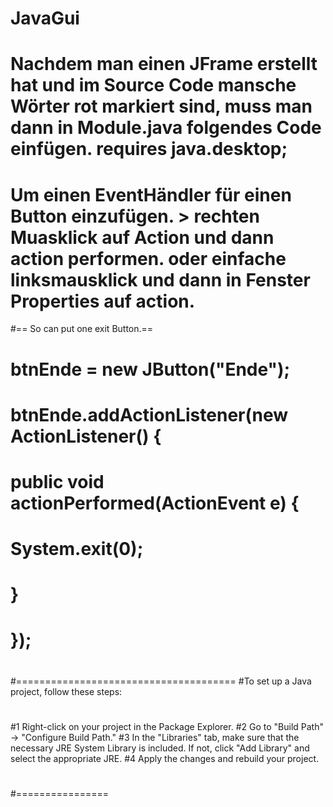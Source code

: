 # JavaGui
# Nachdem man einen JFrame erstellt hat und im Source Code mansche Wörter rot markiert sind, muss man dann in Module.java folgendes Code einfügen. 	requires java.desktop;
# Um einen EventHändler für einen Button einzufügen. > rechten Muasklick auf Action und dann action performen. oder einfache linksmausklick und dann in Fenster Properties auf action.
#== So can put one exit Button.==
#         btnEnde = new JButton("Ende");
#        btnEnde.addActionListener(new ActionListener() {
#       	public void actionPerformed(ActionEvent e) {
#        		System.exit(0);
#        	}
#        });
#
#======================================
#To set up a Java project, follow these steps:
#
#1 Right-click on your project in the Package Explorer.
#2 Go to "Build Path" -> "Configure Build Path."
#3 In the "Libraries" tab, make sure that the necessary JRE System Library is included. If not, click "Add Library" and select the appropriate JRE.
#4 Apply the changes and rebuild your project.
#
#================
# 
#
#
#
#
#
#
#
#
#
#
#

